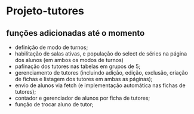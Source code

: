 # Projeto-tutores

## funções adicionadas até o momento

- definição de modo de turnos;
- habilitação de salas ativas, e população do select de séries na página dos alunos (em ambos os modos de turnos)
- pafinação dos tutores nas tabelas em grupos de 5;
- gerenciamento de tutores (incluindo adição, edição, exclusão, criação de fichas e listagem dos tutores em ambas as páginas);
- envio de alunos via fetch (e implementação automática nas fichas de tutores);
- contador e gerenciador de alunos por ficha de tutores;
- função de trocar aluno de tutor;